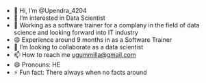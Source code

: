 - 👋 Hi, I’m @Upendra_4204
- 👀 I’m interested in Data Scientist
- 🌱 Working as a software trainer for a complany in the field of data science and looking forward into IT industry
- 😄 Experience around 9 months in as a Software Trainer
- 💞️ I’m looking to collaborate as a data scientist
- 📫 How to reach me ugummilla@gmail.com 
- 😄 Pronouns: HE
- ⚡ Fun fact: There always when no facts around

<!---
Upendra4204/Upendra4204 is a ✨ special ✨ repository because its `README.md` (this file) appears on your GitHub profile.
You can click the Preview link to take a look at your changes.
--->
